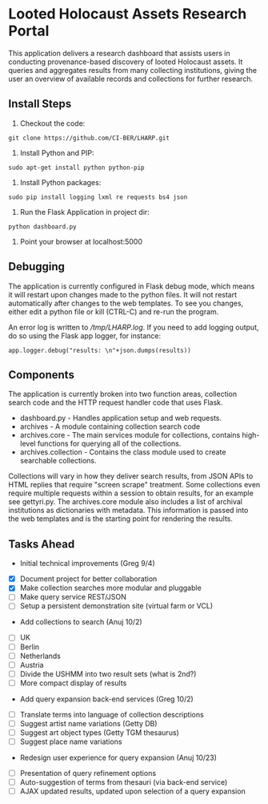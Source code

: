 # Looted Holocaust Assets Research Portal

This application delivers a research dashboard that assists users in conducting provenance-based discovery of looted Holocaust assets. It queries and aggregates results from many collecting institutions, giving the user an overview of available records and collections for further research.

## Install Steps

1. Checkout the code:
```
git clone https://github.com/CI-BER/LHARP.git
```
1. Install Python and PIP:
```
sudo apt-get install python python-pip
```
1. Install Python packages:
```
sudo pip install logging lxml re requests bs4 json
```
1. Run the Flask Application in project dir:
```
python dashboard.py
```
1. Point your browser at localhost:5000

## Debugging

The application is currently configured in Flask debug mode, which means it will restart upon changes made to the python files. It will not restart automatically after changes to the web templates. To see you changes, either edit a python file or kill (CTRL-C) and re-run the program.

An error log is written to */tmp/LHARP.log*. If you need to add logging output, do so using the Flask app logger, for instance:

    app.logger.debug("results: \n"+json.dumps(results))

## Components

The application is currently broken into two function areas, collection search code
and the HTTP request handler code that uses Flask.

* dashboard.py - Handles application setup and web requests.
* archives - A module containing collection search code
* archives.core - The main services module for collections, contains high-level functions for querying all of the collections.
* archives.collection - Contains the class module used to create searchable collections.

Collections will vary in how they deliver search results, from JSON APIs to HTML replies that require "screen scrape" treatment. Some collections even require multiple requests within a session to obtain results, for an example see gettyri.py. The archives.core module also includes a list of archival institutions as dictionaries with metadata. This information is passed into the web templates and is the starting point for rendering the results.

## Tasks Ahead

+ Initial technical improvements (Greg 9/4)
 + [x] Document project for better collaboration
 + [x] Make collection searches more modular and pluggable
 + [ ] Make query service REST/JSON
 + [ ] Setup a persistent demonstration site (virtual farm or VCL)
+ Add collections to search (Anuj 10/2)
 + [ ] UK
 + [ ] Berlin
 + [ ] Netherlands
 + [ ] Austria
 + [ ] Divide the USHMM into two result sets (what is 2nd?)
 + [ ] More compact display of results
+ Add query expansion back-end services (Greg 10/2)
 + [ ] Translate terms into language of collection descriptions
 + [ ] Suggest artist name variations (Getty DB)
 + [ ] Suggest art object types (Getty TGM thesaurus)
 + [ ] Suggest place name variations
+ Redesign user experience for query expansion (Anuj 10/23)
 + [ ] Presentation of query refinement options
 + [ ] Auto-suggestion of terms from thesauri (via back-end service)
 + [ ] AJAX updated results, updated upon selection of a query expansion

